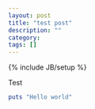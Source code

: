 ```yaml
---
layout: post
title: "test post"
description: ""
category: 
tags: []
---
```

{% include JB/setup %}

Test

```ruby
puts "Hello world"
```
